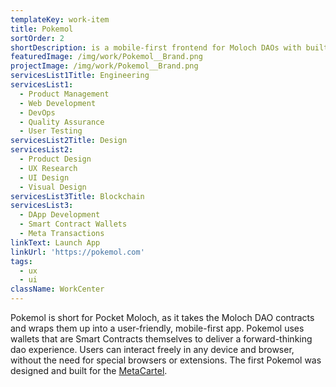 ```yaml
---
templateKey: work-item
title: Pokemol
sortOrder: 2
shortDescription: is a mobile-first frontend for Moloch DAOs with built-in contract wallets.
featuredImage: /img/work/Pokemol__Brand.png
projectImage: /img/work/Pokemol__Brand.png
servicesList1Title: Engineering
servicesList1:
  - Product Management
  - Web Development
  - DevOps
  - Quality Assurance
  - User Testing
servicesList2Title: Design
servicesList2:
  - Product Design
  - UX Research
  - UI Design
  - Visual Design
servicesList3Title: Blockchain
servicesList3:
  - DApp Development
  - Smart Contract Wallets
  - Meta Transactions
linkText: Launch App
linkUrl: 'https://pokemol.com'
tags:
  - ux
  - ui
className: WorkCenter
---
```


Pokemol is short for Pocket Moloch, as it takes the Moloch DAO contracts and wraps them up into a user-friendly, mobile-first app. Pokemol uses wallets that are Smart Contracts themselves to deliver a forward-thinking dao experience. Users can interact freely in any device and browser, without the need for special browsers or extensions. The first Pokemol was designed and built for the [MetaCartel](https://metacartel.org 'MetaCartel').
